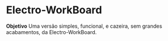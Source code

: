 # Electro-WorkBoard

**Objetivo**
Uma versão simples, funcional, e cazeira, sem grandes acabamentos, da Electro-WorkBoard.
